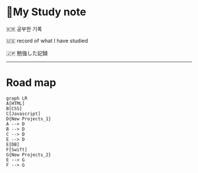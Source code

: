 # :rocket:My Study note

:kr: 공부한 기록

:us: record of what I have studied

:jp: 勉強した記録

---
# Road map

```mermaid
graph LR
A[HTML]
B[CSS]
C[Javascript]
D{New Projects_1}
A --> D
B --> D
C --> D
E --> D
E[DB]
F[Swift]
G{New Projects_2}
E --> G
F --> G

```
